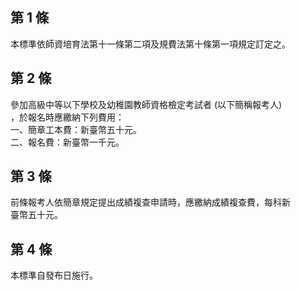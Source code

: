 第 1 條
-------
本標準依師資培育法第十一條第二項及規費法第十條第一項規定訂定之。

第 2 條
-------
參加高級中等以下學校及幼稚園教師資格檢定考試者 (以下簡稱報考人)   
，於報名時應繳納下列費用：  
一、簡章工本費：新臺幣五十元。  
二、報名費：新臺幣一千元。

第 3 條
-------
前條報考人依簡章規定提出成績複查申請時，應繳納成績複查費，每科新  
臺幣五十元。

第 4 條
-------
本標準自發布日施行。

